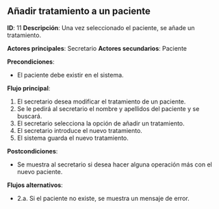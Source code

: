## Añadir tratamiento a un paciente

**ID**: 11
**Descripción**: Una vez seleccionado el paciente, se añade un tratamiento.

**Actores principales**: Secretario
**Actores secundarios**: Paciente

**Precondiciones**:
* El paciente debe existir en el sistema.

**Flujo principal**:
1. El secretario desea modificar el tratamiento de un paciente.
1. Se le pedirá al secretario el nombre y apellidos del paciente y se buscará.
1. El secretario selecciona la opción de añadir un tratamiento.
1. El secretario introduce el nuevo tratamiento.
1. El sistema guarda el nuevo tratamiento.

**Postcondiciones**:

* Se muestra al secretario si desea hacer alguna operación más con el nuevo paciente.

**Flujos alternativos**:

* 2.a. Si el paciente no existe, se muestra un mensaje de error.